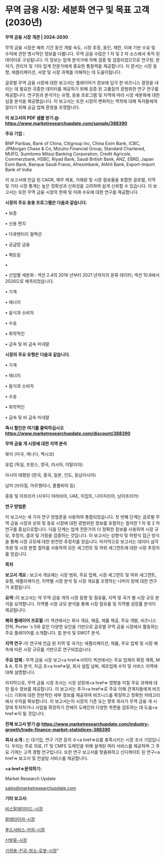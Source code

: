 # 무역 금융 시장: 세분화 연구 및 목표 고객(2030년)

<strong>무역 금융 시장 개관 | 2024-2030</strong>

무역 금융 시장은 예측 기간 동안 개발 속도, 시장 추정, 동인, 제한, 미래 기반 수요 및 수익에 관한 명시적인 정보를 다룹니다.  무역 금융  수많은 1 차 및 2 차 소스에서 축적 된 데이터로 구성됩니다. 이 정보는 업계 분석가에 의해 검증 및 검증되었으므로 연구원, 분석가, 관리자 및 기타 업계 전문가에게 중요한 통찰력을 제공합니다. 이 문서는 시장 동향, 애플리케이션, 사양 및 시장 과제를 이해하는 데 도움이됩니다.

글로벌 무역 금융 시장에 대한 보고서는 플레이어가 정보에 입각 한 비즈니스 결정을 내리는 데 필요한 귀중한 데이터를 제공하기 위해 검증 된 고품질의 광범위한 연구 연구를 제공합니다. 연구원과 분석가는 유형, 응용 프로그램 및 지역에 따라 시장 세분화에 대한 심층 분석을 제공했습니다. 이 보고서는 또한 시장의 변화하는 역학에 대해 독자들에게 알리기 위해 공급 업체 환경을 조명합니다.



<strong>이 보고서의 PDF 샘플 받기 @ <a href=https://www.marketresearchupdate.com/sample/388390>https://www.marketresearchupdate.com/sample/388390</a></strong>



<strong>주요 기업 :</strong>

BNP Paribas, Bank of China, Citigroup Inc, China Exim Bank, ICBC, JPMorgan Chase & Co, Mizuho Financial Group, Standard Chartered, MUFG, Sumitomo Mitsui Banking Corporation, Credit Agricole, Commerzbank, HSBC, Riyad Bank, Saudi British Bank, ANZ, EBRD, Japan Exim Bank, Banque Saudi Fransi, Afreximbank, AlAhli Bank, Export-Import Bank of India

이 보고서에 언급 된 CAGR, 재무 제표, 거래량 및 시장 점유율을 포함한 글로벌, 지역 및 기타 시장 통계는 높은 정확성과 신뢰성을 고려하여 쉽게 신뢰할 수 있습니다. 이 보고서는 또한 무역 금융 시장의 현재 및 미래 수요에 대한 연구를 제공합니다.



<strong>시장의 주요 응용 프로그램은 다음과 같습니다.</strong>

• 보증

• 신용 편지

• 다큐멘터리 컬렉션

• 공급망 금융

• 팩토링

• 

• 산업별 세분화 : 섹션 2.4의 2016 년부터 2021 년까지의 분류 데이터; 섹션 10.8에서 2026으로 예측되었습니다.

• 기계

• 에너지

• 음식과 소비자

• 수송

• 화학적인

• 금속 및 비 금속 미네랄



<strong>시장의 주요 유형은 다음과 같습니다.</strong>

• 기계

• 에너지

• 음식과 소비자

• 수송

• 화학적인

• 금속 및 비 금속 미네랄



<strong>즉시 할인은 여기를 클릭하십시오 <a href=https://www.marketresearchupdate.com/discount/388390>https://www.marketresearchupdate.com/discount/388390</a></strong>



<strong>무역 금융 개 시장에 대한 지역 분석</strong>

북미 (미국, 캐나다, 멕시코)

유럽 (독일, 프랑스, 영국, 러시아, 이탈리아)

아시아 태평양 (한국, 중국, 일본, 인도, 동남아시아)

남미 (브라질, 아르헨티나, 콜롬비아 등)

중동 및 아프리카 (사우디 아라비아, UAE, 이집트, 나이지리아, 남아프리카)



<strong>연구 방법론</strong>

이 보고서는 세 가지 연구 방법론을 사용하여 통합되었습니다. 첫 번째 단계는 글로벌 무역 금융 시장과 상위 및 동료 시장에 대한 광범위한 정보를 포함하는 철저한 1 차 및 2 차 연구를 중심으로합니다. 다음 단계는 업계 전문가의 더 정확한 정보를 사용하여 시장 규모, 추정치, 결과 및 가정을 검증하는 것입니다. 이 보고서는 상향식 및 하향식 접근 방식을 통해 시장 규모에 대한 완전한 추정치를 얻습니다. 마지막으로 보고서는 데이터 삼각 측량 및 시장 분할 절차를 사용하여 모든 세그먼트 및 하위 세그먼트에 대한 시장 추정치를 얻습니다.



<strong>목차</strong>



<strong>보고서 개요 :</strong> 보고서 개요에는 시장 범위, 주요 업체, 시장 세그먼트 및 하위 세그먼트, 유형, 애플리케이션, 지역별 시장 분석 및 시장 개요를 조명하는 나머지 장에 대한 연구가 포함됩니다.



<strong>요약 :</strong>이 보고서는 약 무역 금융 개의 시장 동향 및 점유율, 지역 및 국가 별 시장 규모 분석을 요약합니다. 지역별 시장 규모 분석을 통해 시장 점유율 및 지역별 성장률 분석이 제공됩니다.



<strong>해외 플레이어 프로필 :</strong>이 섹션에서는 회사 개요, 매출, 제품 제공, 주요 개발, 비즈니스 전략, Porter 's 5와 같은 다양한 요인을 기반으로 글로벌 무역 금융 시장에서 활동하는 주요 플레이어를 소개합니다. 힘 분석 및 SWOT 분석.



<strong>지역 연구 :</strong>이 연구에 언급 된 지역 및 국가는 애플리케이션, 제품, 주요 업체 및 시장 예측에 따른 시장 규모를 기반으로 연구되었습니다.



<strong>주요 업체 :</strong> 무역 금융 시장 보고<a href=>서의이 </a>섹션에서는 주요 업체의 확장 계획, M &amp; A, 투자 분석, 자금 조<a href=>달, 회</a>사 설립 날짜, 제조업체 수익 및 서비스 지역에 대해 설명합니다.


마지막으로, 무역 금융 시장 조사는 시장 성장에<a href=> 영향을 미칠 </a>주요 과제에 대한 필수 정보를 제공합니다. 이 보고서는 추가<a href=>로 주</a>요 이해 관계자들에게 비즈니스 기회에 대한 전반적인 세부 정보를 제공하여 비즈니스를 확장하고 정확한 카테고리에서 수익을 확보합니다. 이 보고서는이 시장의 기존 또는 향후 회사가 무역 금융 개 시장에 투자하거나 사업을 확장하기 전에이 도메인의 다양한 측면을 검토하는 데 도움<a href=>이 될 </a>것입니다.



<strong>전체 보고서 받기 @ <a href=https://www.marketresearchupdate.com/industry-growth/trade-finance-market-statistices-388390>https://www.marketresearchupdate.com/industry-growth/trade-finance-market-statistices-388390</a></strong>



<strong>회사 소개 :</strong>
는 대기업, 연구 기관 등의 수<a href=>요를</a> 충족시키는 시장 조사 기업입니다. 우리는 주로 의료, IT 및 CMFE 도메인을 위해 설계된 여러 서비스를 제공하며 그 주요 기여는 고객 경험 연구입니다. 또한 연구 보고서를 맞춤화하고 신디케이트 된 연구<a href=> 보고서</a> 및 컨설팅 서비스를 제공합니다.



<strong><a href=>문의하기:</a></strong>

Market Research Update

sales@marketresearchupdate.com



<strong>기타 보고서:</strong>

<a href=https://www.linkedin.com/pulse/비스말레이미드-시장-경쟁-분석-및-성장-잠재력-2029-survey-spotlight-pro-24-analysis/>비스말레이미드-시장</a>

<a href=https://www.linkedin.com/pulse/팔레타이저-시장-세분화-연구-및-목표-고객2029년-trendsetters-talk-360-analysis-bozsf/>팔레타이저-시장</a>

<a href=https://www.linkedin.com/pulse/푸드서비스-커피-시장-경쟁-분석-및-성장-잠재력-2029-consumer-connection-chronicles-24--thgbf/>푸드서비스-커피-시장</a>

<a href=https://www.linkedin.com/pulse/신발류-시장-경쟁-분석-및-성장-잠재력-2030-survey-savvy-insights-360-analysis-ilkzf/>신발류-시장</a>

<a href=https://www.linkedin.com/pulse/가정용-진공-청소-로봇-시장-경쟁-분석-및-성장-잠재력-2030-market-matrix-musings-analysis-m9qbf/>가정용-진공-청소-로봇-시장</a>"
